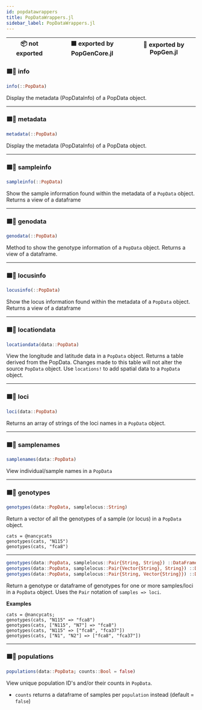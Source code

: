 ```yaml
---
id: popdatawrappers
title: PopDataWrappers.jl
sidebar_label: PopDataWrappers.jl
---
```

| 📦  not exported | 🟪  exported by PopGenCore.jl | 🔵  exported by PopGen.jl |
|:---:|:---:|:---:|

### 🟪🔵 info
```julia
info(::PopData)
```
Display the metadata (PopDataInfo) of a PopData object.

----
### 🟪🔵 metadata
```julia
metadata(::PopData)
```
Display the metadata (PopDataInfo) of a PopData object.

----
### 🟪🔵 sampleinfo
```julia
sampleinfo(::PopData)
```
Show the sample information found within the metadata of a `PopData` object. Returns a view of a dataframe

----
### 🟪🔵 genodata
```julia
genodata(::PopData)
```
Method to show the genotype information of a `PopData` object. Returns a view of a dataframe. 

----
### 🟪🔵 locusinfo
```julia
locusinfo(::PopData)
```
Show the locus information found within the metadata of a `PopData` object. Returns a view of a dataframe

----
### 🟪🔵 locationdata
```julia
locationdata(data::PopData)
```
View the longitude and latitude data in a `PopData` object. Returns a table
derived from the PopData. Changes made to this table will not alter the source
`PopData` object.
Use `locations!` to add spatial data to a `PopData` object.

----
### 🟪🔵 loci
```julia
loci(data::PopData)
```
Returns an array of strings of the loci names in a `PopData` object.

----
### 🟪🔵 samplenames
```julia
samplenames(data::PopData)
```
View individual/sample names in a `PopData`

----
### 🟪🔵 genotypes
```julia
genotypes(data::PopData, samplelocus::String)
```
Return a vector of all the genotypes of a sample (or locus) in a `PopData` object.
```
cats = @nancycats
genotypes(cats, "N115")
genotypes(cats, "fca8")
```

----
```julia
genotypes(data::PopData, samplelocus::Pair{String, String}) ::DataFrame
genotypes(data::PopData, samplelocus::Pair{Vector{String}, String}) ::DataFrame
genotypes(data::PopData, samplelocus::Pair{String, Vector{String}}) ::DataFrame
```    
Return a genotype or dataframe of genotypes for one or more samples/loci 
in a `PopData` object. Uses the `Pair` notation of `samples => loci`.

**Examples**
```
cats = @nancycats;
genotypes(cats, "N115" => "fca8")
genotypes(cats, ["N115", "N7"] => "fca8")
genotypes(cats, "N115" => ["fca8", "fca37"])
genotypes(cats, ["N1", "N2"] => ["fca8", "fca37"])
```

----
### 🟪🔵 populations
```julia
populations(data::PopData; counts::Bool = false)
```
View unique population ID's and/or their counts in `PopData`.
- `counts` returns a dataframe of samples per `population` instead (default = `false`)

